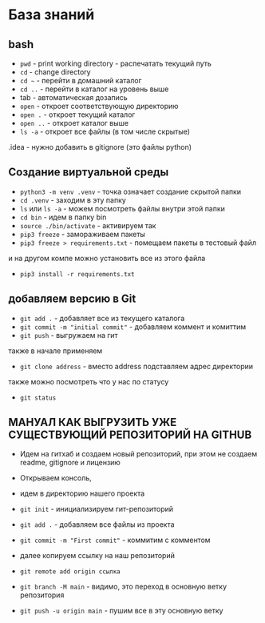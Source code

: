 # База знаний
## bash

* `pwd` - print working directory - распечатать текущий путь 
* `cd` - change directory
* `cd ~` - перейти в домашний каталог
* `cd ..` - перейти в каталог на уровень выше
* tab - автоматическая дозапись
* `open` - откроет соответствующую директорию
* `open .` - откроет текущий каталог
* `open ..` - откроет каталог выше
* `ls -a` - откроет все файлы (в том числе скрытые)

.idea - нужно добавить в gitignore (это файлы python)

## Создание виртуальной среды
* `python3 -m venv .venv` - точка означает создание скрытой папки
* `cd .venv` - заходим в эту папку
* `ls` или `ls -a` - можем посмотреть файлы внутри этой папки
* `cd bin` - идем в папку bin
* `source ./bin/activate` - активируем так
* `pip3 freeze` - замораживаем пакеты
* `pip3 freeze > requirements.txt` - помещаем пакеты в тестовый файл

и на другом компе можно установить все из этого файла
* `pip3 install -r requirements.txt`

## добавляем версию в Git
* `git add .` - добавляет все из текущего каталога
* `git commit -m "initial commit"` - добавляем коммент и комиттим
* `git push` - выгружаем на гит

также в начале применяем 
* `git clone address` - вместо address подставляем адрес директории

также можно посмотреть что у нас по статусу
* `git status`


## МАНУАЛ КАК ВЫГРУЗИТЬ УЖЕ СУЩЕСТВУЮЩИЙ РЕПОЗИТОРИЙ НА GITHUB
* Идем на гитхаб и создаем новый репозиторий, при этом не создаем readme, gitignore и лицензию

* Открываем консоль,
* идем в директорию нашего проекта
* `git init` - инициализируем гит-репозиторий
* `git add .` - добавляем все файлы из проекта
* `git commit -m "First commit"` - коммитим с комментом

* далее копируем ссылку на наш репозиторий
* `git remote add origin ссылка`
* `git branch -M main` - видимо, это переход в основную ветку репозитория
* `git push -u origin main` - пушим все в эту основную ветку
